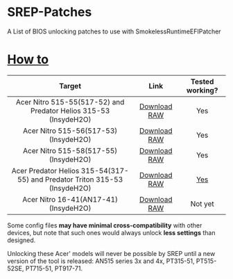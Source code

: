 # SREP-Patches
A List of BIOS unlocking patches to use with SmokelessRuntimeEFIPatcher


# [How to](https://github.com/SmokelessCPUv2/SmokelessRuntimeEFIPatcher#how-to-use-it)
| Target | Link | Tested working? |
|:-:|:-:|:-:|
| Acer Nitro 515-55(517-52) and Predator Helios 315-53  (InsydeH2O) | [Download RAW](Configs/AN515-55(517-52)&PH315-53_Insyde_BiosUnlock.cfg) | Yes |
| Acer Nitro 515-56(517-53)  (InsydeH2O) | [Download RAW](Configs/AN515-56(517-53)_Insyde_BiosUnlock.cfg) | Yes |
| Acer Nitro 515-58(517-55)  (InsydeH2O) | [Download RAW](Configs/AN515-58(517-55)_Insyde_BiosUnlock.cfg) | Yes |
| Acer Predator Helios 315-54(317-55) and Predator Triton 315-53  (InsydeH2O) | [Download RAW](Configs/PH315-54(317-55)&PT315-53_Insyde_BiosUnlock.cfg) | [Yes](https://winraid.level1techs.com/t/acer-ph315-54-jr-bios-update-and-vbios-extract/95997/7) |
| Acer Nitro 16-41(AN17-41)  (InsydeH2O) | [Download RAW](AN16-41(AN17-41)_Insyde_BiosUnlock.cfg) | Not yet |

Some config files **may have minimal cross-compatibility** with other devices, but note that such ones would always unlock **less settings** than designed.

Unlocking these Acer' models will never be possible by SREP until a new version of the tool is released: AN515 series 3x and 4x, PT315-51, PT515-52SE, PT715-51, PT917-71.
